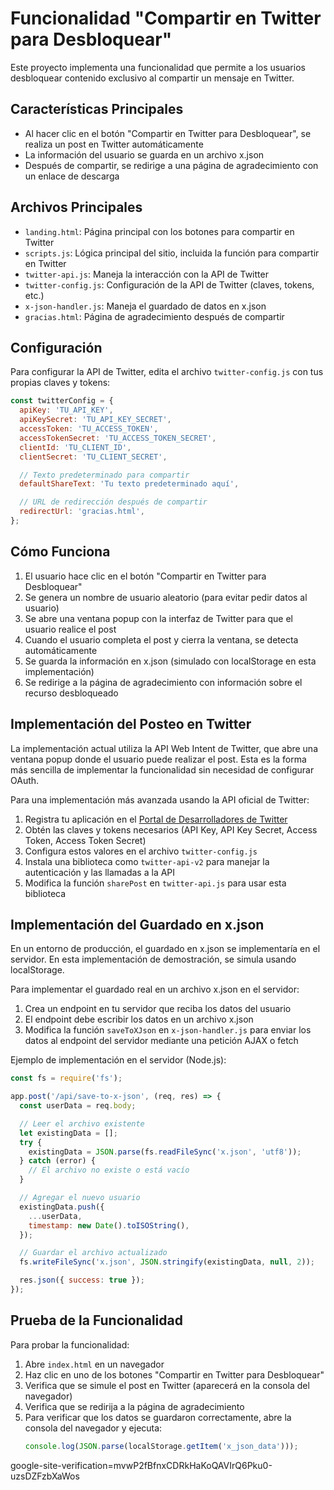 # Funcionalidad "Compartir en Twitter para Desbloquear"

Este proyecto implementa una funcionalidad que permite a los usuarios desbloquear contenido exclusivo al compartir un mensaje en Twitter.

## Características Principales

- Al hacer clic en el botón "Compartir en Twitter para Desbloquear", se realiza un post en Twitter automáticamente
- La información del usuario se guarda en un archivo x.json
- Después de compartir, se redirige a una página de agradecimiento con un enlace de descarga

## Archivos Principales

- `landing.html`: Página principal con los botones para compartir en Twitter
- `scripts.js`: Lógica principal del sitio, incluida la función para compartir en Twitter
- `twitter-api.js`: Maneja la interacción con la API de Twitter
- `twitter-config.js`: Configuración de la API de Twitter (claves, tokens, etc.)
- `x-json-handler.js`: Maneja el guardado de datos en x.json
- `gracias.html`: Página de agradecimiento después de compartir

## Configuración

Para configurar la API de Twitter, edita el archivo `twitter-config.js` con tus propias claves y tokens:

```javascript
const twitterConfig = {
  apiKey: 'TU_API_KEY',
  apiKeySecret: 'TU_API_KEY_SECRET',
  accessToken: 'TU_ACCESS_TOKEN',
  accessTokenSecret: 'TU_ACCESS_TOKEN_SECRET',
  clientId: 'TU_CLIENT_ID',
  clientSecret: 'TU_CLIENT_SECRET',

  // Texto predeterminado para compartir
  defaultShareText: 'Tu texto predeterminado aquí',

  // URL de redirección después de compartir
  redirectUrl: 'gracias.html',
};
```

## Cómo Funciona

1. El usuario hace clic en el botón "Compartir en Twitter para Desbloquear"
2. Se genera un nombre de usuario aleatorio (para evitar pedir datos al usuario)
3. Se abre una ventana popup con la interfaz de Twitter para que el usuario realice el post
4. Cuando el usuario completa el post y cierra la ventana, se detecta automáticamente
5. Se guarda la información en x.json (simulado con localStorage en esta implementación)
6. Se redirige a la página de agradecimiento con información sobre el recurso desbloqueado

## Implementación del Posteo en Twitter

La implementación actual utiliza la API Web Intent de Twitter, que abre una ventana popup donde el usuario puede realizar el post. Esta es la forma más sencilla de implementar la funcionalidad sin necesidad de configurar OAuth.

Para una implementación más avanzada usando la API oficial de Twitter:

1. Registra tu aplicación en el [Portal de Desarrolladores de Twitter](https://developer.twitter.com/en/portal/dashboard)
2. Obtén las claves y tokens necesarios (API Key, API Key Secret, Access Token, Access Token Secret)
3. Configura estos valores en el archivo `twitter-config.js`
4. Instala una biblioteca como `twitter-api-v2` para manejar la autenticación y las llamadas a la API
5. Modifica la función `sharePost` en `twitter-api.js` para usar esta biblioteca

## Implementación del Guardado en x.json

En un entorno de producción, el guardado en x.json se implementaría en el servidor. En esta implementación de demostración, se simula usando localStorage.

Para implementar el guardado real en un archivo x.json en el servidor:

1. Crea un endpoint en tu servidor que reciba los datos del usuario
2. El endpoint debe escribir los datos en un archivo x.json
3. Modifica la función `saveToXJson` en `x-json-handler.js` para enviar los datos al endpoint del servidor mediante una petición AJAX o fetch

Ejemplo de implementación en el servidor (Node.js):

```javascript
const fs = require('fs');

app.post('/api/save-to-x-json', (req, res) => {
  const userData = req.body;

  // Leer el archivo existente
  let existingData = [];
  try {
    existingData = JSON.parse(fs.readFileSync('x.json', 'utf8'));
  } catch (error) {
    // El archivo no existe o está vacío
  }

  // Agregar el nuevo usuario
  existingData.push({
    ...userData,
    timestamp: new Date().toISOString(),
  });

  // Guardar el archivo actualizado
  fs.writeFileSync('x.json', JSON.stringify(existingData, null, 2));

  res.json({ success: true });
});
```

## Prueba de la Funcionalidad

Para probar la funcionalidad:

1. Abre `index.html` en un navegador
2. Haz clic en uno de los botones "Compartir en Twitter para Desbloquear"
3. Verifica que se simule el post en Twitter (aparecerá en la consola del navegador)
4. Verifica que se redirija a la página de agradecimiento
5. Para verificar que los datos se guardaron correctamente, abre la consola del navegador y ejecuta:
   ```javascript
   console.log(JSON.parse(localStorage.getItem('x_json_data')));
   ```

google-site-verification=mvwP2fBfnxCDRkHaKoQAVIrQ6Pku0-uzsDZFzbXaWos
